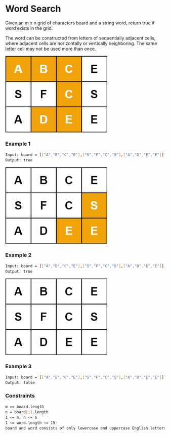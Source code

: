 # Word Search

Given an m x n grid of characters board and a string word, return true if word exists in the grid.

The word can be constructed from letters of sequentially adjacent cells, where adjacent cells are horizontally or vertically neighboring. The same letter cell may not be used more than once.

[![word2](word2.jpg)]()
### Example 1
```sh
Input: board = [["A","B","C","E"],["S","F","C","S"],["A","D","E","E"]], word = "ABCCED"
Output: true
```

[![word1](word-1.jpg)]()
### Example 2
```sh
Input: board = [["A","B","C","E"],["S","F","C","S"],["A","D","E","E"]], word = "SEE"
Output: true
```

[![word3](word3.jpg)]()
### Example 3
```sh
Input: board = [["A","B","C","E"],["S","F","C","S"],["A","D","E","E"]], word = "ABCB"
Output: false
```

### Constraints
```sh
m == board.length
n = board[i].length
1 <= m, n <= 6
1 <= word.length <= 15
board and word consists of only lowercase and uppercase English letters.
```
